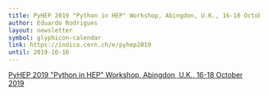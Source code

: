 ```yaml
---
title: PyHEP 2019 "Python in HEP" Workshop, Abingdon, U.K., 16-18 October 2019
author: Eduardo Rodrigues
layout: newsletter
symbol: glyphicon-calendar
link: https://indico.cern.ch/e/pyhep2019
until: 2019-10-16
---
```

[PyHEP 2019 "Python in HEP" Workshop, Abingdon, U.K., 16-18 October 2019](https://indico.cern.ch/e/pyhep2019)
